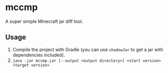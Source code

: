 # mccmp

A super simple Minecraft jar diff tool.

## Usage

1. Compile the project with Gradle (you can use `shadowJar` to get a jar with dependencies included).
2. `java -jar mccmp.jar [--output <output directory>] <start version> <target version>`
